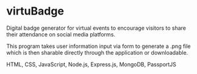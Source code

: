 # virtuBadge
Digital badge generator for virtual events to encourage visitors to share their attendance on social media platforms. 

This program takes user information input via form to generate a .png file which is then sharable directly through the application or downloadable.

HTML, CSS, JavaScript, Node.js, Express.js, MongoDB, PassportJS
